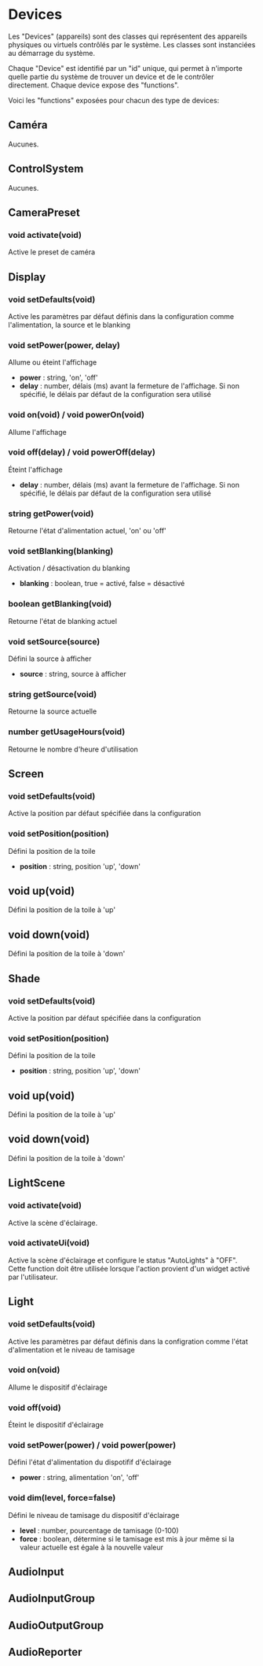 # Devices
Les "Devices" (appareils) sont des classes qui représentent des appareils physiques ou virtuels contrôlés par le système. Les classes sont instanciées au démarrage du système.

Chaque "Device" est identifié par un "id" unique, qui permet à n'importe quelle partie du système de trouver un device et de le contrôler directement. Chaque device expose des "functions".

Voici les "functions" exposées pour chacun des type de devices:


## Caméra
Aucunes.

## ControlSystem
Aucunes.

## CameraPreset
### void activate(void)
Active le preset de caméra

## Display
### void setDefaults(void)
Active les paramètres par défaut définis dans la configuration comme l'alimentation, la source et le blanking

### void setPower(power, delay)
Allume ou éteint l'affichage
* **power** : string, 'on', 'off'
* **delay** : number, délais (ms) avant la fermeture de l'affichage. Si non spécifié, le délais par défaut de la configuration sera utilisé
  
### void on(void) / void powerOn(void)
Allume l'affichage

### void off(delay) / void powerOff(delay)
Éteint l'affichage
* **delay** : number, délais (ms) avant la fermeture de l'affichage. Si non spécifié, le délais par défaut de la configuration sera utilisé

### string getPower(void)
Retourne l'état d'alimentation actuel, 'on' ou 'off'

### void setBlanking(blanking)
Activation / désactivation du blanking
* **blanking** : boolean, true = activé, false = désactivé

### boolean getBlanking(void)
Retourne l'état de blanking actuel

### void setSource(source)
Défini la source à afficher
* **source** : string, source à afficher

### string getSource(void)
Retourne la source actuelle

### number getUsageHours(void)
Retourne le nombre d'heure d'utilisation

## Screen
### void setDefaults(void)
Active la position par défaut spécifiée dans la configuration

### void setPosition(position)
Défini la position de la toile
* **position** : string, position 'up', 'down'

## void up(void)
Défini la position de la toile à 'up'

## void down(void)
Défini la position de la toile à 'down'

## Shade
### void setDefaults(void)
Active la position par défaut spécifiée dans la configuration

### void setPosition(position)
Défini la position de la toile
* **position** : string, position 'up', 'down'

## void up(void)
Défini la position de la toile à 'up'

## void down(void)
Défini la position de la toile à 'down'

## LightScene
### void activate(void)
Active la scène d'éclairage.
### void activateUi(void)
Active la scène d'éclairage et configure le status "AutoLights" à "OFF". Cette function doit être utilisée lorsque l'action provient d'un widget activé par l'utilisateur.

## Light
### void setDefaults(void)
Active les paramètres par défaut définis dans la configration comme l'état d'alimentation et le niveau de tamisage

### void on(void)
Allume le dispositif d'éclairage

### void off(void)
Éteint le dispositif d'éclairage

### void setPower(power) / void power(power)
Défini l'état d'alimentation du dispotifif d'éclairage
* **power** : string, alimentation 'on', 'off'

### void dim(level, force=false)
Défini le niveau de tamisage du dispositif d'éclairage
* **level** : number, pourcentage de tamisage (0-100)
* **force** : boolean, détermine si le tamisage est mis à jour même si la valeur actuelle est égale à la nouvelle valeur

## AudioInput

## AudioInputGroup

## AudioOutputGroup

## AudioReporter
